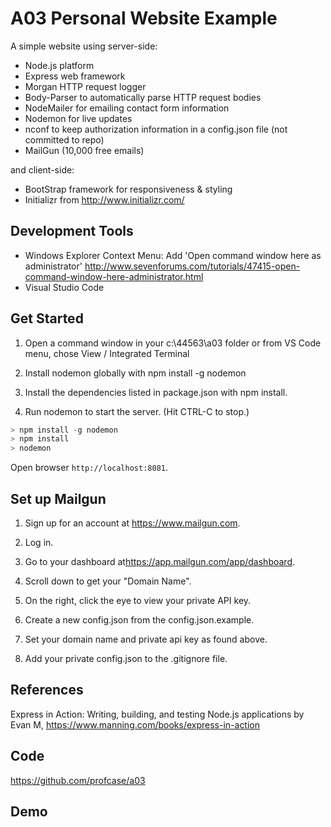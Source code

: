 # A03 Personal Website Example

A simple website using server-side:

- Node.js platform
- Express web framework
- Morgan HTTP request logger
- Body-Parser to automatically parse HTTP request bodies
- NodeMailer for emailing contact form information
- Nodemon for live updates
- nconf to keep authorization information in a config.json file (not committed to repo)
- MailGun (10,000 free emails)

and client-side:

- BootStrap framework for responsiveness & styling
- Initializr from <http://www.initializr.com/>

## Development Tools

- Windows Explorer Context Menu: Add 'Open command window here as administrator'
 <http://www.sevenforums.com/tutorials/47415-open-command-window-here-administrator.html>
- Visual Studio Code

## Get Started

1. Open a command window in your c:\44563\a03 folder or from VS Code menu, chose View / Integrated Terminal

1. Install nodemon globally with npm install -g nodemon

1. Install the dependencies listed in package.json with npm install.

1. Run nodemon to start the server.  (Hit CTRL-C to stop.)

  ```Powershell
  > npm install -g nodemon
  > npm install
  > nodemon
  ```

Open browser `http://localhost:8081`.

## Set up Mailgun

1. Sign up for an account at <https://www.mailgun.com>.

1. Log in.

1. Go to your dashboard at<https://app.mailgun.com/app/dashboard>.

1. Scroll down to get your "Domain Name".  

1. On the right, click the eye to view your private API key.

1. Create a new config.json from the config.json.example.

1. Set your domain name and private api key as found above.

1. Add your private config.json to the .gitignore file.

## References

Express in Action: Writing, building, and testing Node.js applications
by Evan M, <https://www.manning.com/books/express-in-action>

## Code

<https://github.com/profcase/a03>

## Demo

